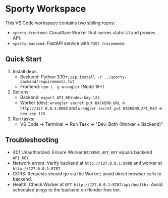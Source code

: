 # Sporty Workspace

This VS Code workspace contains two sibling repos:

- `sporty-frontend`: Cloudflare Worker that serves static UI and proxies API.
- `sporty-backend`: FastAPI service with `POST /recommend`.

## Quick Start
1) Install deps:
   - Backend: Python 3.10+, `pip install -r ../sporty-backend/requirements.txt`
   - Frontend: `npm i -g wrangler` (Node 18+)
2) Set env:
   - Backend: `export API_KEY=dev-key-123`
   - Worker (dev): `wrangler secret put BACKEND_URL` → `http://127.0.0.1:8000`
     and `wrangler secret put BACKEND_API_KEY` → `dev-key-123`
3) Run tasks:
   - VS Code → Terminal → Run Task → "Dev: Both (Worker + Backend)"

## Troubleshooting
- 401 Unauthorized: Ensure Worker `BACKEND_API_KEY` equals backend `API_KEY`.
- Network errors: Verify backend at `http://127.0.0.1:8000` and worker at `http://127.0.0.1:8787`.
- CORS: Requests should go via the Worker; avoid direct browser calls to backend.
 - Health: Check Worker at `GET http://127.0.0.1:8787/api/healthz`. Avoid scheduled pings to the backend on Render free tier.
